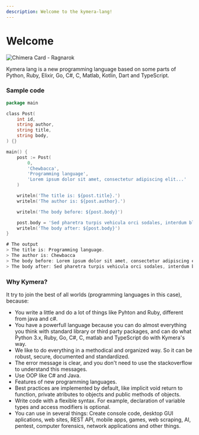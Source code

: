 ```yaml
---
description: Welcome to the kymera-lang!
---
```


# Welcome

![Chimera Card - Ragnarok](https://camo.githubusercontent.com/3df75fc4d185864d6b8f782d418f2f9a9afc8860/68747470733a2f2f7669676e65747465312e77696b69612e6e6f636f6f6b69652e6e65742f7261676e61726f6b383831322f696d616765732f362f36342f4368696d657261436172642e706e672f7265766973696f6e2f6c61746573743f63623d3230313330323139303030343334)

Kymera lang is a new programming language based on some parts of Python, Ruby, Elixir, Go, C\#, C, Matlab, Kotlin, Dart and TypeScript.

### Sample code

```go
package main

class Post(
    int id,
    string author,
    string title,
    string body,
) {}

main() {
    post := Post(
        0,
        'Chewbacca',
        'Programming language',
        'Lorem ipsum dolor sit amet, consectetur adipiscing elit...'
    )

    writeln('The title is: ${post.title}.')
    writeln('The author is: ${post.author}.')

    writeln('The body before: ${post.body}')

    post.body = 'Sed pharetra turpis vehicula orci sodales, interdum blandit libero scelerisque.'
    writeln('The body after: ${post.body}')
}

# The output
> The title is: Programming language.
> The author is: Chewbacca
> The body before: Lorem ipsum dolor sit amet, consectetur adipiscing elit...
> The body after: Sed pharetra turpis vehicula orci sodales, interdum blandit libero scelerisque.
```

### Why Kymera?

 It try to join the best of all worlds \(programming languages in this case\), because:

* You write a little and do a lot of things like Pyhton and Ruby, different from java and c\#.
* You have a powerfull language because you can do almost everything you think with standard library or third party packages, and can do what Python 3.x, Ruby, Go, C\#, C, matlab and TypeScript do with Kymera's way.
* We like to do everything in a methodical and organized way. So it can be robust, secure, documented and standardized.
* The error message is clear, and you don't need to use the stackoverflow to understand this messages.
* Use OOP like C\# and Java.
* Features of new programming languages.
* Best practices are implemented by default, like implicit void return to function, private atributes to objects and public methods of objects.
* Write code with a flexible syntax. For example, declaration of variable types and access modifiers is optional.
* You can use in several things: Create console code, desktop GUI aplications, web sites, REST API, mobile apps, games, web scraping, AI, pentest, computer forensics, network applications and other things.



